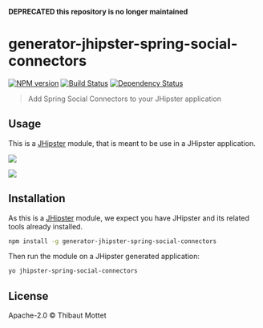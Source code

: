 **DEPRECATED this repository is no longer maintained**

# generator-jhipster-spring-social-connectors
[![NPM version][npm-image]][npm-url] [![Build Status][travis-image]][travis-url] [![Dependency Status][daviddm-image]][daviddm-url]
> Add Spring Social Connectors to your JHipster application

## Usage

This is a [JHipster](http://jhipster.github.io/) module, that is meant to be use in a JHipster application.

![](/static/generator-jhipster-spring-social-connectors-install.gif)

![](/static/generator-jhipster-spring-social-connectors-demo.gif)

## Installation

As this is a [JHipster](http://jhipster.github.io/) module, we expect you have JHipster and its related tools already installed.

```bash
npm install -g generator-jhipster-spring-social-connectors
```

Then run the module on a JHipster generated application:

```bash
yo jhipster-spring-social-connectors
```


## License

Apache-2.0 © Thibaut Mottet


[npm-image]: https://img.shields.io/npm/v/generator-jhipster-spring-social-connectors.svg
[npm-url]: https://npmjs.org/package/generator-jhipster-spring-social-connectors
[daviddm-image]: https://david-dm.org/moifort/generator-jhipster-spring-social-connectors.svg?theme=shields.io
[daviddm-url]: https://david-dm.org/moifort/generator-jhipster-spring-social-connectors
[travis-image]: https://travis-ci.org/moifort/generator-jhipster-spring-social-connectors.svg?branch=master
[travis-url]: https://travis-ci.org/moifort/generator-jhipster-spring-social-connectors
